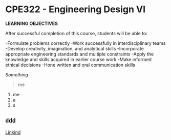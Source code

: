 # CPE322 - Engineering Design VI

**LEARNING OBJECTIVES**

After successful completion of this course, students will be able to:

-Formulate problems correctly
-Work successfully in interdisciplinary teams
-Develop creativity, imagination, and analytical skills
-Incorporate appropriate engineering standards and multiple constraints
-Apply the knowledge and skills acquired in earlier course work
-Make informed ethical decisions
-Hone written and oral communication skills

*Something*
> me
1. me
2. a
3. s

`ddd`
  ---
  [Linkind](www.linkedin.com/in/dgiraldotabares)
  

